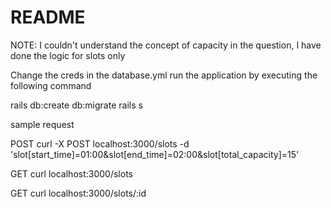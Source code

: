 # README

NOTE: I couldn't understand the concept of capacity in the question, I have done the logic for slots only

Change the creds in the database.yml
run the application by executing the following command 

rails db:create db:migrate
rails s


sample request

POST
curl -X POST localhost:3000/slots -d 'slot[start_time]=01:00&slot[end_time]=02:00&slot[total_capacity]=15'

GET
curl localhost:3000/slots

GET 
curl localhost:3000/slots/:id
